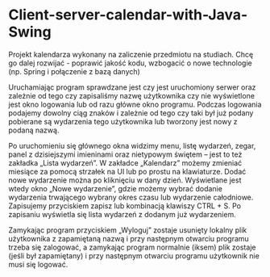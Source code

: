 # Client-server-calendar-with-Java-Swing
Projekt kalendarza wykonany na zaliczenie przedmiotu na studiach. Chcę go dalej rozwijać - poprawić jakość kodu, wzbogacić o nowe technologie (np. Spring i połączenie z bazą danych)

Uruchamiając program sprawdzane jest czy jest uruchomiony serwer oraz zależnie od tego czy zapisaliśmy nazwę użytkownika czy nie wyświetlone jest okno logowania lub od razu główne okno programu. Podczas logowania podajemy dowolny ciąg znaków i zależnie od tego czy taki był już podany pobierane są wydarzenia tego użytkownika lub tworzony jest nowy z podaną nazwą.

Po uruchomieniu się głównego okna widzimy menu, listę wydarzeń, zegar, panel z dzisiejszymi imieninami oraz nietypowym świętem – jest to też zakładka „Lista wydarzeń”. W zakładce „Kalendarz” możemy zmieniać miesiące za pomocą strzałek na UI lub po prostu na klawiaturze. Dodać nowe wydarzenie można po kliknięciu w dany dzień. Wyświetlane jest wtedy okno „Nowe wydarzenie”, gdzie możemy wybrać dodanie wydarzenia trwającego wybrany okres czasu lub wydarzenie całodniowe. Zapisujemy przyciskiem zapisz lub kombinacją klawiszy CTRL + S. Po zapisaniu wyświetla się lista wydarzeń z dodanym już wydarzeniem. 

Zamykając program przyciskiem „Wyloguj” zostaje usunięty lokalny plik użytkownika z zapamiętaną nazwą i przy następnym otwarciu programu trzeba się zalogować, a zamykając program normalnie (iksem) plik zostaje (jeśli był zapamiętany) i przy następnym otwarciu programu użytkownik nie musi się logować. 
